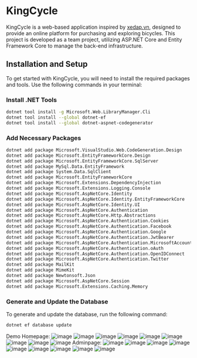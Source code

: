 
# KingCycle

KingCycle is a web-based application inspired by [xedap.vn](https://xedap.vn), designed to provide an online platform for purchasing and exploring bicycles. This project is developed as a team project, utilizing ASP.NET Core and Entity Framework Core to manage the back-end infrastructure.

## Installation and Setup

To get started with KingCycle, you will need to install the required packages and tools. Use the following commands in your terminal:

### Install .NET Tools

```bash
dotnet tool install -g Microsoft.Web.LibraryManager.Cli
dotnet tool install --global dotnet-ef
dotnet tool install --global dotnet-aspnet-codegenerator
```

### Add Necessary Packages

```bash
dotnet add package Microsoft.VisualStudio.Web.CodeGeneration.Design
dotnet add package Microsoft.EntityFrameworkCore.Design
dotnet add package Microsoft.EntityFrameworkCore.SqlServer
dotnet add package MySql.Data.EntityFramework
dotnet add package System.Data.SqlClient
dotnet add package Microsoft.EntityFrameworkCore
dotnet add package Microsoft.Extensions.DependencyInjection
dotnet add package Microsoft.Extensions.Logging.Console
dotnet add package Microsoft.AspNetCore.Identity
dotnet add package Microsoft.AspNetCore.Identity.EntityFrameworkCore
dotnet add package Microsoft.AspNetCore.Identity.UI
dotnet add package Microsoft.AspNetCore.Authentication
dotnet add package Microsoft.AspNetCore.Http.Abstractions
dotnet add package Microsoft.AspNetCore.Authentication.Cookies
dotnet add package Microsoft.AspNetCore.Authentication.Facebook
dotnet add package Microsoft.AspNetCore.Authentication.Google
dotnet add package Microsoft.AspNetCore.Authentication.JwtBearer
dotnet add package Microsoft.AspNetCore.Authentication.MicrosoftAccount
dotnet add package Microsoft.AspNetCore.Authentication.oAuth
dotnet add package Microsoft.AspNetCore.Authentication.OpenIDConnect
dotnet add package Microsoft.AspNetCore.Authentication.Twitter
dotnet add package MailKit
dotnet add package MimeKit
dotnet add package Newtonsoft.Json
dotnet add package Microsoft.AspNetCore.Session
dotnet add package Microsoft.Extensions.Caching.Memory
```

### Generate and Update the Database

To generate and update the database, run the following command:

```bash
dotnet ef database update
```


Demo 
Homepage:
![image](https://github.com/user-attachments/assets/c7e45e22-7733-46c9-b507-d1d3a9dd85fc)
![image](https://github.com/user-attachments/assets/4d291574-08ce-4e4b-9fc6-e5689c3e1ad3)
![image](https://github.com/user-attachments/assets/237716f5-a7fb-4fc4-ab63-59dd6159c1e1)
![image](https://github.com/user-attachments/assets/c382c563-ac5b-4703-85c1-005500ef9e39)
![image](https://github.com/user-attachments/assets/0cd450d4-a680-478d-ae27-6079f07793ea)
![image](https://github.com/user-attachments/assets/a0ebb10f-495f-4f77-a3b7-2defd763164c)
![image](https://github.com/user-attachments/assets/0d043f62-618d-45d3-8275-ef7ba7745689)
![image](https://github.com/user-attachments/assets/1adea82c-9f56-41d0-ac1a-4497399ab1b4)
![image](https://github.com/user-attachments/assets/cdccdfa3-0f39-44a3-808a-c545ff52fe3e)
Adminpage:
![image](https://github.com/user-attachments/assets/b077b67c-6b50-4b56-a49f-22d99dfea79e)
![image](https://github.com/user-attachments/assets/75764106-fa63-4198-ab04-0237077f97ea)
![image](https://github.com/user-attachments/assets/eade1ffc-18d2-4473-9204-c54e0f9713db)
![image](https://github.com/user-attachments/assets/de95502e-4bbd-49d2-a2a8-b0e3d9b37300)
![image](https://github.com/user-attachments/assets/35d1e1e3-cfb6-4750-98f0-b8cdf27cfa95)
![image](https://github.com/user-attachments/assets/1d556513-8c99-4366-8338-0d932cad8c75)
![image](https://github.com/user-attachments/assets/60971ede-4f5c-4508-8823-efa899e00e45)
![image](https://github.com/user-attachments/assets/3d209e00-2405-4e40-8e13-360f4725b6c2)
![image](https://github.com/user-attachments/assets/287ef9c2-ff15-4022-96fb-cb874d6cd330)

